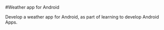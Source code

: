 #Weather app for Android

Develop a weather app for Android, as part of learning to develop Android Apps.
